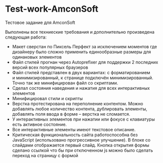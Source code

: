# Test-work-AmconSoft
Тестовое задание для AmconSoft

Выполнены все техниеские требования и дополнительно произведена следующая работа:
- Макет сверстан по Пиксель Перфект за исключением моментов где дизайнеру было сложно применить единообразные размеры для одинаковых элементов
- Файл стилей прогнан через Autoprefixer для поддержки 2 последних версий всех популярных браузеров
- Файл стилей представлен в двух вариантах: с форматированием и минимизированный, к странице подключён минимизированный. Точно так же минифицирован файл со скриптами.
- Сделал состояния наведения и нажатия для всех интерактивных элементов
- Минифицировал стили и скрипты
- Верстка протестирована на переполнение контентом. Можно добавлять любое количество контента, дублировать элементы, добавлять поля ввода в форме – верстка не сломается.
- У интерактивных элементов при нажатии или фокусе с клавиатуры есть активное состояние.
- Все интерактивные элементы имеют текстовое описание.
- Критическая функциональность сайта работоспособна без JavaScript (использовано прогрессивное улучшение). В блоке со слайдами отображается первый слайд. Кнопка открытия формы сделано ссылкой что бы при отключенном js можно было сделать переход на страницу с формой
